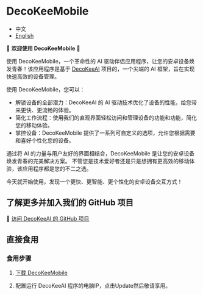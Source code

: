 **DecoKeeMobile**
================

* 中文
* [English](https://github.com/DecoKeeAI/DecoKeeAI/README.md)

🌟 **欢迎使用 DecoKeeMobile** 🌟

使用 DecoKeeMobile，一个革命性的 AI 驱动伴侣应用程序，让您的安卓设备焕发青春！该应用程序是基于 [DecoKeeAI](https://github.com/DecoKeeAI/DecoKeeAI) 项目的，一个尖端的 AI 框架，旨在实现快速高效的设备管理。

使用 DecoKeeMobile，您可以：

* 解锁设备的全部潜力：DecoKeeAI 的 AI 驱动技术优化了设备的性能，给您带来更快、更流畅的体验。
* 简化工作流程：使用我们的直观界面轻松访问和管理设备的功能和功能，简化您的移动体验。
* 掌控设备：DecoKeeMobile 提供了一系列可自定义的选项，允许您根据需要和喜好个性化您的设备。

通过将 AI 的力量与用户友好的界面相结合，DecoKeeMobile 是让您的安卓设备焕发青春的完美解决方案。
  不管您是技术爱好者还是只是想拥有更高效的移动体验，该应用程序都是您的不二之选。

今天就开始使用，发现一个更快、更智能、更个性化的安卓设备交互方式！

**了解更多并加入我们的 GitHub 项目**
------------------------------------------

🔗 [访问 DecoKeeAI 的 GitHub 项目](https://github.com/DecoKeeAI/DecoKeeAI)

**直接食用**
---------------

### **食用步骤**
1. [下载 DecoKeeMobile](https://github.com/DecoKeeAI/DecoKeeMobile/releases/download/V00.00.23/DecoKeeMobile.apk)

2. 配置运行 DecoKeeAI 程序的电脑IP，点击Update然后敬请享用。

